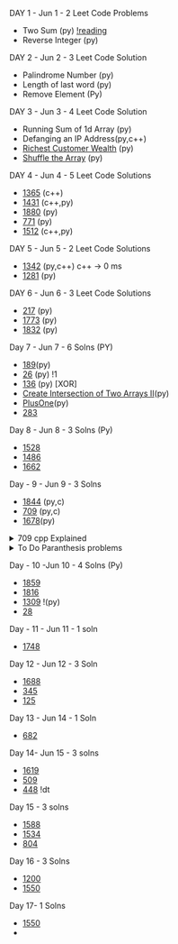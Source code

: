
DAY 1 - Jun 1 - 2 Leet Code Problems
- Two Sum (py) [!reading](https://leetcode.com/problems/two-sum/discuss/737092/Sum-MegaPost-Python3-Solution-with-a-detailed-explanation)
- Reverse Integer (py)

DAY 2 - Jun 2 - 3 Leet Code Solution
- Palindrome Number (py)
- Length of last word (py)
- Remove Element (Py)

DAY 3 - Jun 3 - 4 Leet Code Solution
- Running Sum of 1d Array (py)
- Defanging an IP Address(py,c++)
- [Richest Customer Wealth](https://leetcode.com/problems/richest-customer-wealth/) (py)
- [Shuffle the Array](https://leetcode.com/problems/shuffle-the-array/) (py)

DAY 4 - Jun 4 - 5 Leet Code Solutions
- [1365](https://leetcode.com/problems/how-many-numbers-are-smaller-than-the-current-number/) (c++)
- [1431](https://leetcode.com/problems/kids-with-the-greatest-number-of-candies/submissions/) (c++,py)
- [1880](https://leetcode.com/problems/check-if-word-equals-summation-of-two-words/) (py)
- [771](https://leetcode.com/problems/jewels-and-stones/) (py)
- [1512](https://leetcode.com/problems/number-of-good-pairs/) (c++,py)

DAY 5 - Jun 5 - 2 Leet Code Solutions
- [1342](https://leetcode.com/problems/number-of-steps-to-reduce-a-number-to-zero/) (py,c++) c++ -> 0 ms
- [1281](https://leetcode.com/problems/subtract-the-product-and-sum-of-digits-of-an-integer/) (py) 

DAY 6 - Jun 6 - 3 Leet Code Solutions
- [217](https://leetcode.com/problems/contains-duplicate/) (py)
- [1773](https://leetcode.com/problems/count-items-matching-a-rule/) (py)
- [1832](https://leetcode.com/problems/check-if-the-sentence-is-pangram/) (py)

Day 7 - Jun 7 - 6 Solns (PY)
- [189](https://leetcode.com/problems/rotate-array/)(py)
- [26](https://leetcode.com/problems/remove-duplicates-from-sorted-array) (py) !1
- [136](https://leetcode.com/problems/single-number/) (py) [XOR]
- [Create Intersection of Two Arrays II](https://leetcode.com/explore/featured/card/top-interview-questions-easy/92/array/674/)(py)
- [PlusOne](https://leetcode.com/explore/featured/card/top-interview-questions-easy/92/array/559/)(py)
- [283](https://leetcode.com/problems/move-zeroes/)


Day 8 - Jun 8 - 3 Solns (Py)
- [1528](https://leetcode.com/problems/shuffle-string/)
- [1486](https://leetcode.com/problems/xor-operation-in-an-array/)
- [1662](https://leetcode.com/problems/check-if-two-string-arrays-are-equivalent/)

Day - 9 - Jun 9 - 3 Solns
- [1844](https://leetcode.com/problems/replace-all-digits-with-characters/) (py,c)
- [709](https://leetcode.com/problems/to-lower-case/) (py,c)
- [1678](https://leetcode.com/problems/goal-parser-interpretation/)(py)
<details>
  <summary>709 cpp Explained</summary>
  <p>
    We are incrementing s[i] with the numeric value of s[i - 1].
For example: s = "a2"
we are replacing s[1] with s[0] + numeric value (s[i - 1]).
To calculate numeric value of a character we just subtract ASCII value of '0'.
'0' - '0' = 0(int) and '5' - '0' = 5(int)
a + '2' - '0' = a + 2 = c ('a' ASCII value is 97 then 97 + 2 = 99 which is ASCII value of c and the conversion is done implicitly by the compiler)
so result is "ac"
  </p>
  </details>


<details>
  <summary>To Do Paranthesis problems </summary>
  
  [Paranthesis](r'https://leetcode.com/problems/maximum-nesting-depth-of-the-parentheses/discuss/888949/JavaC%2B%2BPython-Parentheses-Problem-Foundation\')
    [Paranthesis](https://leetcode.com/problems/maximum-nesting-depth-of-the-parentheses/discuss/888949/JavaC%2B%2BPython-Parentheses-Problem-Foundation)
  

 
  </details>
  
 Day - 10 -Jun 10 - 4 Solns (Py)
 - [1859](https://leetcode.com/problems/sorting-the-sentence/)
 - [1816](https://leetcode.com/problems/truncate-sentence/)
 - [1309](https://leetcode.com/problems/decrypt-string-from-alphabet-to-integer-mapping/submissions/) !(py)
 - [28](https://leetcode.com/problems/implement-strstr/)


Day - 11 - Jun 11 -  1 soln
- [1748](https://leetcode.com/problems/sum-of-unique-elements/)

Day 12 - Jun 12 - 3 Soln
- [1688](https://leetcode.com/problems/count-of-matches-in-tournament/)
- [345](https://leetcode.com/problems/reverse-vowels-of-a-string/)
- [125](https://leetcode.com/problems/valid-palindrome/)

Day 13 - Jun 14 - 1 Soln
- [682](https://leetcode.com/problems/baseball-game/)

Day 14- Jun 15 - 3 solns
- [1619](https://leetcode.com/problems/mean-of-array-after-removing-some-elements/)
- [509](https://leetcode.com/problems/fibonacci-number/)
- [448](https://leetcode.com/problems/find-all-numbers-disappeared-in-an-array/) !dt

Day 15 - 3 solns
- [1588](https://leetcode.com/problems/sum-of-all-odd-length-subarrays/)
- [1534](https://leetcode.com/problems/count-good-triplets/)
- [804](https://leetcode.com/problems/unique-morse-code-words/)

Day 16 - 3 Solns
- [1200](https://leetcode.com/problems/minimum-absolute-difference/)
- [1550](https://leetcode.com/problems/three-consecutive-odds/)

Day 17- 1 Solns
- [1550](https://leetcode.com/problems/three-consecutive-odds/)
- 
